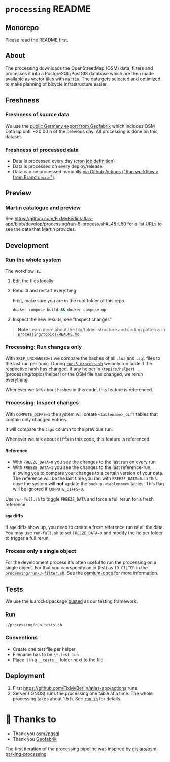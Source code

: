 # `processing` README

## Monorepo

Please read the [README](../README.md) first.

## About

The processing downloads the OpenStreetMap (OSM) data, filters and processes it into a PostgreSQL/PostGIS database which are then made available as vector tiles with [`martin`](https://github.com/maplibre/martin).
The data gets selected and optimized to make planning of bicycle infrastructure easier.

## Freshness

### Freshness of source data

We use the [public Germany export from Geofabrik](https://download.geofabrik.de/europe/germany.html) which includes OSM Data up until ~20:00 h of the previous day. All processing is done on this dataset.

### Freshness of processed data

- Data is processed every day ([cron job definition](/.github/workflows/generate-tiles.yml#L3-L6))
- Data is processed on every deploy/release
- Data can be processed manually [via Github Actions ("Run workflow > from Branch: `main`")](https://github.com/FixMyBerlin/atlas-geo/actions/workflows/generate-tiles.yml).

## Preview

### Martin catalogue and preview

See https://github.com/FixMyBerlin/atlas-app/blob/develop/processing/run-5-process.sh#L45-L50 for a list URLs to see the data that Martin provides.

## Development

### Run the whole system

The workflow is…

1. Edit the files locally

2. Rebuild and restart everything

   Frist, make sure you are in the root folder of this repo.

   ```sh
   docker compose build && docker compose up
   ```

3. Inspect the new results, see "Inspect changes"

> **Note**
> Learn more about the file/folder-structure and coding patterns in [`processing/topics/README.md`](/processing/topics/README.md)

### Processing: Run changes only

With `SKIP_UNCHANGED=1` we compare the hashes of all `.lua` and `.sql` files to the last run per topic.
During [`run-5-process.sh`](processing/run-5-process.sh) we only run code if the respective hash has changed.
If any helper in (`topics/helper`)[processing/topics/helper] or the OSM file has changed, we rerun everything.

Whenever we talk about `hash`es in this code, this feature is referenced.

### Processing: Inspect changes

With `COMPUTE_DIFFS=1` the system will create `<tablename>_diff` tables that contain only changed entries.

It will compare the `tags` column to the previous run.

Whenever we talk about `diff`s in this code, this feature is referenced.

#### Reference

- With `FREEZE_DATA=0` you see the changes to the last run on every run
- With `FREEZE_DATA=1` you see the changes to the last reference-run, allowing you to compare your changes to a certain version of your data. The reference will be the last time you ran with `FREEZE_DATA=0`. In this case the system will **not** update the `backup.<tablename>` tables. This flag will be ignored if `COMPUTE_DIFFS=0`.

Use `run-full.sh` to toggle `FREEZE_DATA` and force a full rerun for a fresh reference.

#### `age` diffs

If `age` diffs show up, you need to create a fresh reference run of all the data.
You may use `run-full.sh` to set `FREEZE_DATA=0` and modify the helper folder to trigger a full rerun.

### Process only a single object

For the development process it's often useful to run the processing on a single object.
For that you can specify an id (list) as `ID_FILTER` in the [`processing/run-3-filter.sh`](/processing/run-3-filter.sh).
See the [osmium-docs](https://docs.osmcode.org/osmium/latest/osmium-getid.html) for more information.

## Tests

We use the luarocks package [busted](https://lunarmodules.github.io/busted/) as our testing framework.

### Run

```
./processing/run-tests.sh
```

### Conventions

- Create one test file per helper
- Filename has to be `\*.test.lua`
- Place it in a `__tests__` folder next to the file

## Deployment

1. First https://github.com/FixMyBerlin/atlas-app/actions runs.
2. Server (IONOS) runs the processing one table at a time.
   The whole processing takes about 1.5 h.
   See [`run.sh`](./run.sh) for details.

# 💛 Thanks to

- Thank you [osm2pgsql](https://osm2pgsql.org/)
- Thank you [Geofabrik](https://download.geofabrik.de/)

The first iteration of the processing pipeline was inspired by [gislars/osm-parking-processing](https://github.com/gislars/osm-parking-processing)
